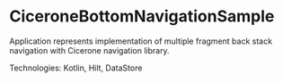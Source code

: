 # CiceroneBottomNavigationSample

Application represents implementation of multiple fragment back stack navigation with Cicerone navigation library. 

Technologies: Kotlin, Hilt, DataStore
